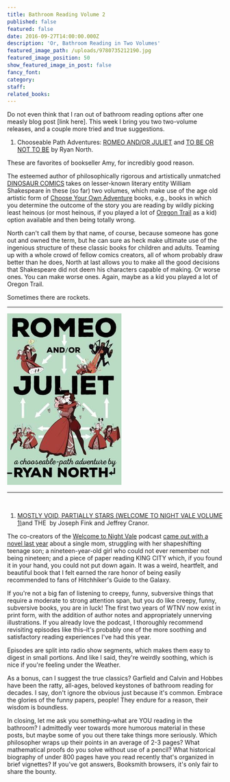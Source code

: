 ```yaml
---
title: Bathroom Reading Volume 2
published: false
featured: false
date: 2016-09-27T14:00:00.000Z
description: 'Or, Bathroom Reading in Two Volumes'
featured_image_path: /uploads/9780735212190.jpg
featured_image_position: 50
show_featured_image_in_post: false
fancy_font:
category:
staff:
related_books:
---
```



Do not even think that I ran out of bathroom reading options after one measly blog post [link here]. This week I bring you two two-volume releases, and a couple more tried and true suggestions.

1. Chooseable Path Adventures: [ROMEO AND/OR JULIET](http://www.brooklinebooksmith-shop.com/book/9781101983300) and [TO BE OR NOT TO BE](http://www.brooklinebooksmith-shop.com/book/9780735212190) by Ryan North.


These are favorites of bookseller Amy, for incredibly good reason.&nbsp;

The esteemed author of philosophically rigorous and artistically unmatched [DINOSAUR COMICS](http://www.qwantz.com/) takes on lesser-known literary entity William Shakespeare in these (so far) two volumes, which make use of the age old artistic form of [Choose Your Own Adventure](http://www.brooklinebooksmith-shop.com/search/site/choose%2520your%2520own%2520adventure) books, e.g., books in which you determine the outcome of the story you are reading by wildly picking least heinous (or most heinous, if you played a lot of [Oregon Trail](http://time.com/3656635/play-oregon-trail-ms-dos-games-free/) as a kid) option available and then being totally wrong.

North can't call them by that name, of course, because someone has gone out and owned the term, but he can sure as heck make ultimate use of the ingenious structure of these classic books for children and adults. Teaming up with a whole crowd of fellow comics creators, all of whom probably draw better than he does, North at last allows you to make all the good decisions that Shakespeare did not deem his characters capable of making. Or worse ones. You can make worse ones. Again, maybe as a kid you played a lot of Oregon Trail.

Sometimes there are rockets. &nbsp;

_______________________________________________

![](/uploads/versions/9781101983300---x----267-400x---.jpg)

_______________________________________________

&nbsp;

1. [MOSTLY VOID, PARTIALLY STARS (WELCOME TO NIGHT VALE VOLUME 1)](http://www.brooklinebooksmith-shop.com/book/9780062468611)and THE&nbsp; by Joseph Fink and Jeffrey Cranor.


The co-creators of the [Welcome to Night Vale](http://www.welcometonightvale.com/) podcast [came out with a novel last year](http://www.brooklinebooksmith-shop.com/book/9780062351425) about a single mom, struggling with her shapeshifting teenage son; a nineteen-year-old girl who could not ever remember not being nineteen; and a piece of paper reading KING CITY which, if you found it in your hand, you could not put down again. It was a weird, heartfelt, and beautiful book that I felt earned the rare honor of being easily recommended to fans of Hitchhiker's Guide to the Galaxy.

If you're not a big fan of listening to creepy, funny, subversive things that require a moderate to strong attention span, but you do like creepy, funny, subversive books, you are in luck! The first two years of WTNV now exist in print form, with the addition of author notes and appropriately unnerving illustrations. If you already love the podcast, I thoroughly recommend revisiting episodes like this–it's probably one of the more soothing and satisfactory reading experiences I've had this year.&nbsp;

Episodes are split into radio show segments, which makes them easy to digest in small portions. And like I said, they're weirdly soothing, which is nice if you're feeling under the Weather.

As a bonus, can I suggest the true classics? Garfield and Calvin and Hobbes have been the ratty, all-ages, beloved keystones of bathroom reading for decades. I say, don't ignore the obvious just because it's common. Embrace the glories of the funny papers, people! They endure for a reason, their wisdom is boundless.

In closing, let me ask you something–what are YOU reading in the bathroom? I admittedly veer towards more humorous material in these posts, but maybe some of you out there take things more seriously. Which philosopher wraps up their points in an average of 2-3 pages? What mathematical proofs do you solve without use of a pencil? What historical biography of under 800 pages have you read recently that's organized in brief vignettes? If you've got answers, Booksmith browsers, it's only fair to share the bounty.